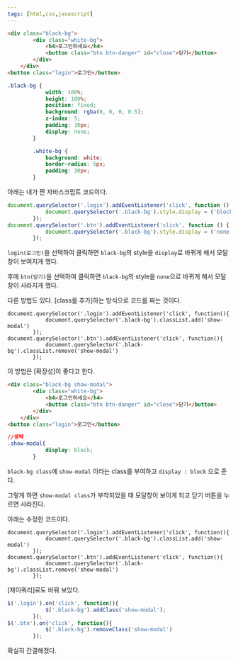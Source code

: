 ```yaml
---
tags: [html,css,javascript]
---
```

```html
<div class="black-bg">
        <div class="white-bg">
            <h4>로그인하세요</h4>
            <button class="btn btn-danger" id="close">닫기</button>
        </div>
    </div>
<button class="login">로그인</button>
```

```css
.black-bg {
            width: 100%;
            height: 100%;
            position: fixed;
            background: rgba(0, 0, 0, 0.5);
            z-index: 5;
            padding: 30px;
            display: none;
        }

        .white-bg {
            background: white;
            border-radius: 5px;
            padding: 30px;
        }
```

아래는 내가 짠 자바스크립트 코드이다. 

```jsx
document.querySelector('.login').addEventListener('click', function () {
            document.querySelector('.black-bg').style.display = ('block');
        });
document.querySelector('.btn').addEventListener('click', function () {
            document.querySelector('.black-bg').style.display = ('none');
        });
```

`login(로그인)`을 선택하여 클릭하면 `black-bg`의 style을 `display`로 바뀌게 해서 모달창이 보여지게 했다.

후에 `btn(닫기)`을 선택하여 클릭하면 `black-bg`의 style을 `none`으로 바뀌게 해서 모달창이 사라지게 했다.

다른 방법도 있다. [class를 추가]하는 방식으로 코드를 짜는 것이다.

```
document.querySelector('.login').addEventListener('click', function(){
            document.querySelector('.black-bg').classList.add('show-modal')
        });
document.querySelector('.btn').addEventListener('click', function(){
            document.querySelector('.black-bg').classList.remove('show-modal')
        });
```

이 방법은 [확장성]이 좋다고 한다.

```html
<div class="black-bg show-modal">
        <div class="white-bg">
            <h4>로그인하세요</h4>
            <button class="btn btn-danger" id="close">닫기</button>
        </div>
    </div>
<button class="login">로그인</button>
```

```css
//생략
.show-modal{
            display: block;
        }
```

`black-bg class`에 `show-modal` 이라는 class를 부여하고 `display : block` 으로 준다.

그렇게 하면 `show-modal class`가 부착되었을 때 모달창이 보이게 되고 닫기 버튼을 누르면 사라진다.

아래는 수정한 코드이다.

```
document.querySelector('.login').addEventListener('click', function(){
            document.querySelector('.black-bg').classList.add('show-modal')
        });
document.querySelector('.btn').addEventListener('click', function(){
            document.querySelector('.black-bg').classList.remove('show-modal')
        });
```

[제이쿼리]로도 바꿔 보았다.

```jsx
$('.login').on('click', function(){
            $('.black-bg').addClass('show-modal');
        });
$('.btn').on('click', function(){
            $('.black-bg').removeClass('show-modal')
        });
```

확실히 간결해졌다.
